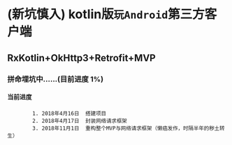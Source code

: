 # (新坑慎入) kotlin版`玩Android`第三方客户端
## RxKotlin+OkHttp3+Retrofit+MVP
### 拼命埋坑中......(目前进度 1%)
#### 当前进度 
            1. 2018年4月16日  搭建项目
            2. 2018年4月17日  封装网络请求框架
            3. 2018年11月1日  重构整个MVP与网络请求框架（懒癌发作，时隔半年的秽土转生）
